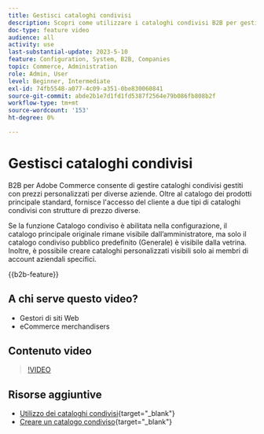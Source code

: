 ```yaml
---
title: Gestisci cataloghi condivisi
description: Scopri come utilizzare i cataloghi condivisi B2B per gestire i cataloghi gestiti con prezzi personalizzati per diverse aziende.
doc-type: feature video
audience: all
activity: use
last-substantial-update: 2023-5-10
feature: Configuration, System, B2B, Companies
topic: Commerce, Administration
role: Admin, User
level: Beginner, Intermediate
exl-id: 74fb5548-a077-4c09-a351-0be830060841
source-git-commit: abde2b1e7d1fd1fd5387f2564e79b086fb808b2f
workflow-type: tm+mt
source-wordcount: '153'
ht-degree: 0%

---
```


# Gestisci cataloghi condivisi

B2B per Adobe Commerce consente di gestire cataloghi condivisi gestiti con prezzi personalizzati per diverse aziende. Oltre al catalogo dei prodotti principale standard, fornisce l&#39;accesso del cliente a due tipi di cataloghi condivisi con strutture di prezzo diverse.

Se la funzione Catalogo condiviso è abilitata nella configurazione, il catalogo principale originale rimane visibile dall’amministratore, ma solo il catalogo condiviso pubblico predefinito (Generale) è visibile dalla vetrina. Inoltre, è possibile creare cataloghi personalizzati visibili solo ai membri di account aziendali specifici.

{{b2b-feature}}

## A chi serve questo video?

- Gestori di siti Web
- eCommerce merchandisers

## Contenuto video

>[!VIDEO](https://video.tv.adobe.com/v/344446?quality=12&learn=on)

## Risorse aggiuntive

- [Utilizzo dei cataloghi condivisi](https://experienceleague.adobe.com/docs/commerce-admin/b2b/shared-catalogs/catalog-shared.html){target="_blank"}
- [Creare un catalogo condiviso](https://experienceleague.adobe.com/docs/commerce-admin/b2b/shared-catalogs/define/catalog-shared-create.html){target="_blank"}
